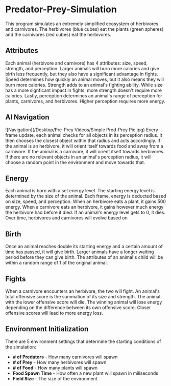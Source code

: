 # Predator-Prey-Simulation
This program simulates an extremely simplified ecosystem of herbivores and carnivores. The herbivores (blue cubes) eat the plants (green spheres) and the carnivores (red cubes) eat the herbivores. 
## Attributes
Each animal (herbivore and carnivore) has 4 attributes: size, speed, strength, and perception. Larger animals will burn more calories and give birth less frequently, but they also have a significant advantage in fights.
Speed determines how quickly an animal moves, but it also means they will burn more calories. Strength adds to an animal's fighting ability. While size has a more signficant impact in fights, more strength doesn't require more calories.
Lastly, perception determines an animal's range of perception for plants, carnivores, and herbivores. Higher perception requires more energy.
## AI Navigation
![Navigation](/Desktop/Pre-Prey Videos/Simple Pred-Prey Pic.jpg)
Every frame update, each animal checks for all objects in its perception radius. It then chooses the closest object within that radius and acts accordingly. If the animal is an herbivore, it will orient itself towards food and away from a carnivore. If the animal is a carnivore, it will orient itself towards herbivores. If there are no relevant objects in an animal's perception radius, it will choose a random point in the environment and move towards that.
## Energy
Each animal is born with a set energy level. The starting energy level is determined by the size of the animal. Each frame, energy is deducted based on size, speed, and perception. When an herbivore eats a plant, it gains 500 energy. When a carnivore eats an herbivore, it gains however much energy the herbivore had before it died. If an animal's energy level gets to 0, it dies. Over time, herbivores and carnivores will evolve based on 
## Birth
Once an animal reaches double its starting energy and a certain amount of time has passed, it will give birth. Larger animals have a longer waiting period before they can give birth. The attributes of an animal's child will be within a random range of 1 of the original animal.  
## Fights
When a carnivore encounters an herbivore, the two will fight. An animal's total offensive score is the summation of its size and strength. The animal with the lower offensive score will die. The winning animal will lose energy depending on the difference between its own offensive score. Closer offensive scores will lead to more energy loss.
## Environment Initialization
There are 5 environment settings that determine the starting conditions of the simulation:
* **# of Predators** - How many carnivores will spawn
* **# of Prey** - How many herbivores will spawn
* **# of Food** - How many plants will spawn
* **Food Spawn Time** - How often a new plant will spawn in miliseconds
* **Field Size** - The size of the environment
